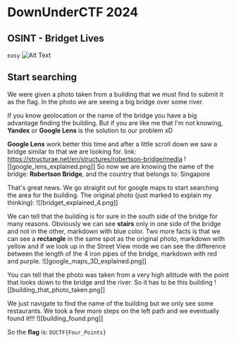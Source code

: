 # DownUnderCTF 2024 
## OSINT - Bridget Lives 
`easy`
![Alt Text](/img/DownUnderCTF_Pic.png)
## Start searching

We were given a photo taken from a building that we must find to submit it as the flag.
In the photo we are seeing a big bridge over some river.

If you know geolocation or the name of the bridge you have a big advantage finding the building.
But if you are like me that I'm not knowing, **Yandex** or **Google Lens** is the solution to our problem xD

**Google Lens** work better this time and after a little scroll down we saw a bridge similar to that we are looking for.
link: https://structurae.net/en/structures/robertson-bridge/media
![[google_lens_explained.png]]
So now we are knowing the name of the bridge: **Robertson Bridge**, and the country that belongs to: Singapore

That's great news. We go straight out for google maps to start searching the area for the building.
The original photo (just marked to explain my thinking): 
![[bridget_explained_4.png]]

We can tell that the building is for sure in the south side of the bridge for many reasons. Obviously we can see **stairs** only in one side of the bridge and not in the other, markdown with blue color.
Two more facts is that we can see a **rectangle** in the same spot as the original photo, markdown with yellow and if we look up in the Street View mode we can see the difference between the length of the 4 iron pipes of the bridge, markdown with red and purple.
![[google_maps_3D_explained.png]]

You can tell that the photo was taken from a very high altitude with the point that looks down to the bridge and the river. So it has to be this building
![[building_that_photo_taken.png]]

We just navigate to find the name of the building but we only see some restaurants. We took a few more steps on the left path and we eventually found it!!!
![[building_found.png]]

So the **flag** is: `DUCTF{Four_Points}`
